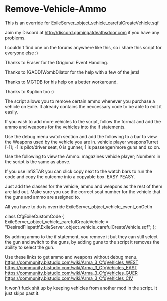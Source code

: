 # Remove-Vehicle-Ammo
This is an override for ExileServer_object_vehicle_carefulCreateVehicle.sqf

Join my Discord at http://discord.gamingatdeathsdoor.com if you have any problems.

I couldn't find one on the forums anywhere like this, so i share this script for everyone else :) 

Thanks to Eraser for the Origional Event Handling.

Thanks to [GADD]WombDilator for the help with a few of the jets!

Thanks to MGTDB for his help on a better workaround.

Thanks to Kuplion too :)

The script allows you to remove certain ammo whenever you purchase a vehicle on Exile.
It already contains the neccessary code to be able to edit it easily.

If you wish to add more vehicles to the script, follow the format and add the ammo and weapons for the vehicles into the if statements.

Use the debug menu watch section and add the following to a bar to view the Weapons used by the vehicle you are in.
vehicle player weaponsTurret [-1];
-1 is pilot/driver seat, 0 is gunner, 1 is passenger/more guns and so on.

Use the following to view the Ammo:
magazines vehicle player;
Numbers in the script is the same as above.

If you use infiSTAR you can click copy next to the watch bars to run the code and copy the outcome into a copyable box. EASY PEASY.

Just add the classes for the vehicle, ammo and weapons as the rest of them are laid out.
Make sure you use the correct seat number for the vehicle that the guns and ammo are assigned to.

All you have to do is override ExileServer_object_vehicle_event_onGetIn

class CfgExileCustomCode 
{
  ExileServer_object_vehicle_carefulCreateVehicle = "DesiredFilepath\ExileServer_object_vehicle_carefulCreateVehicle.sqf";
};

By adding ammo to the if statement, you remove it but they can still select the gun and switch to the guns, by adding guns
to the script it removes the ability to select the gun.

Use these links to get ammo and weapons without debug menu.
https://community.bistudio.com/wiki/Arma_3_CfgVehicles_WEST
https://community.bistudio.com/wiki/Arma_3_CfgVehicles_EAST
https://community.bistudio.com/wiki/Arma_3_CfgVehicles_GUER
https://community.bistudio.com/wiki/Arma_3_CfgVehicles_CIV

It won't fuck shit up by keeping vehicles from another mod in the script. It just skips past it. 
